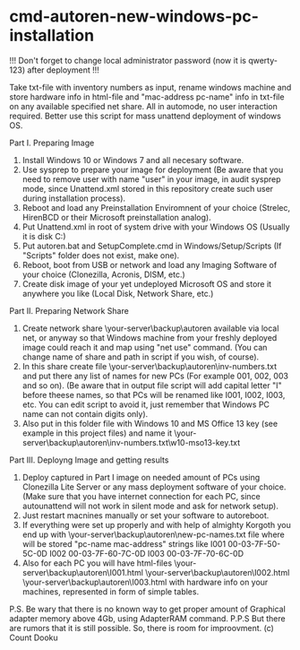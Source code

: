 # cmd-autoren-new-windows-pc-installation
!!! Don't forget to change local administrator password (now it is qwerty-123) after deployment !!!

Take txt-file with inventory numbers as input, rename windows machine and store hardware info in html-file and "mac-address pc-name" info in txt-file on any available specified net share. All in automode, no user interaction required. Better use this script for mass unattend deployment of windows OS.

Part I. Preparing Image
01. Install Windows 10 or Windows 7 and all necesary software.
02. Use sysprep to prepare your image for deployment
(Be aware that you need to remove user with name "user" in your image, in audit sysprep mode, since Unattend.xml stored in this repository create such user during installation process).
03. Reboot and load any Preinstallation Enviromnent of your choice (Strelec, HirenBCD or their Microsoft preinstallation analog).
04. Put Unattend.xml in root of system drive with your Windows OS (Usually it is disk C:)
05. Put autoren.bat and SetupComplete.cmd in Windows/Setup/Scripts (If "Scripts" folder does not exist, make one).
06. Reboot, boot from USB or network and load any Imaging Software of your choice (Clonezilla, Acronis, DISM, etc.) 
07. Create disk image of your yet undeployed Microsoft OS and store it anywhere you like (Local Disk, Network Share, etc.)

Part II. Preparing Network Share
01. Create network share \\your-server\backup\autoren available via local net, or anyway so that Windows machine from your freshly deployed image could reach it and map using "net use" command. (You can change name of share and path in script if you wish, of course).
02. In this share create file \\your-server\backup\autoren\inv-numbers.txt and put there any list of names for new PCs (For example 001, 002, 003 and so on).
(Be aware that in output file script will add capital letter "I" before theese names, so that PCs will be renamed like I001, I002, I003, etc. You can edit script to avoid it, just remember that Windows PC name can not contain digits only).
03. Also put in this folder file with Windows 10 and MS Office 13 key (see example in this project files) and name it \\your-server\backup\autoren\inv-numbers.txt\w10-mso13-key.txt

Part III. Deployng Image and getting results
01. Deploy captured in Part I image on needed amount of PCs using Clonezilla Lite Server or any mass deployment software of your choice.
(Make sure that you have internet connection for each PC, since autounattend will not work in silent mode and ask for network setup).
02. Just restart macnines manually or set your software to autoreboot.
03. If everything were set up properly and with help of almighty Korgoth you end up with \\your-server\backup\autoren\new-pc-names.txt file
where will be stored "pc-name mac-address" strings like 
I001 00-03-7F-50-5C-0D
I002 00-03-7F-60-7C-0D
I003 00-03-7F-70-6C-0D
04. Also for each PC you will have html-files
\\your-server\backup\autoren\I001.html
\\your-server\backup\autoren\I002.html
\\your-server\backup\autoren\I003.html
with hardware info on your machines, represented in form of simple tables.

P.S. Be wary that there is no known way to get proper amount of Graphical adapter memory above 4Gb, using AdapterRAM command. 
P.P.S But there are rumors that it is still possible. So, there is room for improovment. (c) Count Dooku
